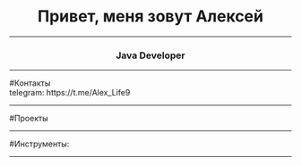 <h1 align="center">Привет, меня зовут Алексей</a></h1>
<hr/>
<h3 align="center">Java Developer</h3>
<hr/>
#Контакты<br/>
telegram: https://t.me/Alex_Life9<br/>
<hr/>
#Проекты
<hr/>
#Инструменты:
<hr/>
